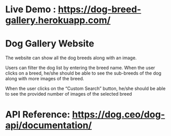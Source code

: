 # Live Demo : https://dog-breed-gallery.herokuapp.com/

# Dog Gallery Website

The website can show all the dog breeds along with an image.

  Users can filter the dog list by entering the breed name.
  When the user clicks on a breed, he/she should be able to see the sub-breeds of
  the dog along with more images of the breed.

  When the user clicks on the “Custom Search” button, he/she should be able to
  see the provided number of images of the selected breed
  
  
# API Reference: https://dog.ceo/dog-api/documentation/
